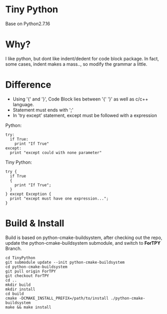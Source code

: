 # Tiny Python
Base on Python2.7.16

# Why?
I like python, but dont like indent/dedent for code block package. 
In fact, some cases, indent makes a mass.., 
so modify the grammar a little.

# Difference

* Using '{' and '}', Code Block lies between '{' '}' as well as c/c++ language.
* Statement must ends with ';'
* In 'try except' statement, except must be followed with a expression

Python:
  
    try:
      if True:
        print "If True"
    except:
      print "except could with none parameter"
      
Tiny Python:

    try {
      if True
      {
        print "If True";
      }
    } except Exception {
      print "except must have one expression...";
    }
    


# Build & Install
Build is based on python-cmake-buildsystem, after checking out the repo, update the python-cmake-buildsystem submodule, and switch to **ForTPY** Branch.

    cd TinyPython
    git submodule update --init python-cmake-buildsystem
    cd python-cmake-buildsystem
    git pull origin ForTPY
    git checkout ForTPY
    cd .. 
    mkdir build
    mkdir install
    cd build 
    cmake -DCMAKE_INSTALL_PREFIX=/path/to/install ./python-cmake-buildsystem
    make && make install
    
    
    
